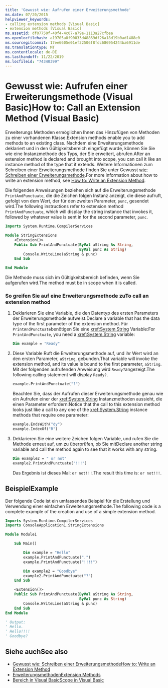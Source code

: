 ```yaml
---
title: 'Gewusst wie: Aufrufen einer Erweiterungsmethode'
ms.date: 07/20/2015
helpviewer_keywords:
- calling extension methods [Visual Basic]
- extension methods [Visual Basic]
ms.assetid: df07750f-40f4-4c07-a79e-1113a27cfbea
ms.openlocfilehash: a19705a8f90833d48869df26a18d19b0ad1488e0
ms.sourcegitcommit: 17ee6605e01ef32506f8fdc686954244ba6911de
ms.translationtype: MT
ms.contentlocale: de-DE
ms.lasthandoff: 11/22/2019
ms.locfileid: "74340399"
---
```

# <a name="how-to-call-an-extension-method-visual-basic"></a><span data-ttu-id="b1aa7-102">Gewusst wie: Aufrufen einer Erweiterungsmethode (Visual Basic)</span><span class="sxs-lookup"><span data-stu-id="b1aa7-102">How to: Call an Extension Method (Visual Basic)</span></span>

<span data-ttu-id="b1aa7-103">Erweiterungs Methoden ermöglichen Ihnen das Hinzufügen von Methoden zu einer vorhandenen Klasse.</span><span class="sxs-lookup"><span data-stu-id="b1aa7-103">Extension methods enable you to add methods to an existing class.</span></span> <span data-ttu-id="b1aa7-104">Nachdem eine Erweiterungsmethode deklariert und in den Gültigkeitsbereich eingefügt wurde, können Sie Sie wie eine Instanzmethode des Typs, der Sie erweitert, abrufen.</span><span class="sxs-lookup"><span data-stu-id="b1aa7-104">After an extension method is declared and brought into scope, you can call it like an instance method of the type that it extends.</span></span> <span data-ttu-id="b1aa7-105">Weitere Informationen zum Schreiben einer Erweiterungsmethode finden Sie unter Gewusst [wie: Schreiben einer Erweiterungsmethode](./how-to-write-an-extension-method.md).</span><span class="sxs-lookup"><span data-stu-id="b1aa7-105">For more information about how to write an extension method, see [How to: Write an Extension Method](./how-to-write-an-extension-method.md).</span></span>

 <span data-ttu-id="b1aa7-106">Die folgenden Anweisungen beziehen sich auf die Erweiterungsmethode `PrintAndPunctuate`, die die Zeichen folgen Instanz anzeigt, die diese aufruft, gefolgt von dem Wert, der für den zweiten Parameter, `punc`, gesendet wird.</span><span class="sxs-lookup"><span data-stu-id="b1aa7-106">The following instructions refer to extension method `PrintAndPunctuate`, which will display the string instance that invokes it, followed by whatever value is sent in for the second parameter, `punc`.</span></span>

```vb
Imports System.Runtime.CompilerServices

Module StringExtensions
    <Extension()>
    Public Sub PrintAndPunctuate(ByVal aString As String,
                                 ByVal punc As String)
        Console.WriteLine(aString & punc)
    End Sub

End Module
```

<span data-ttu-id="b1aa7-107">Die Methode muss sich im Gültigkeitsbereich befinden, wenn Sie aufgerufen wird.</span><span class="sxs-lookup"><span data-stu-id="b1aa7-107">The method must be in scope when it is called.</span></span>

### <a name="to-call-an-extension-method"></a><span data-ttu-id="b1aa7-108">So greifen Sie auf eine Erweiterungsmethode zu</span><span class="sxs-lookup"><span data-stu-id="b1aa7-108">To call an extension method</span></span>

1. <span data-ttu-id="b1aa7-109">Deklarieren Sie eine Variable, die den Datentyp des ersten Parameters der Erweiterungsmethode aufweist.</span><span class="sxs-lookup"><span data-stu-id="b1aa7-109">Declare a variable that has the data type of the first parameter of the extension method.</span></span> <span data-ttu-id="b1aa7-110">Für `PrintAndPunctuate`benötigen Sie eine <xref:System.String> Variable:</span><span class="sxs-lookup"><span data-stu-id="b1aa7-110">For `PrintAndPunctuate`, you need a <xref:System.String> variable:</span></span>

    ```vb
    Dim example = "Ready"
    ```

2. <span data-ttu-id="b1aa7-111">Diese Variable Ruft die Erweiterungsmethode auf, und ihr Wert wird an den ersten Parameter, `aString`, gebunden.</span><span class="sxs-lookup"><span data-stu-id="b1aa7-111">That variable will invoke the extension method, and its value is bound to the first parameter, `aString`.</span></span> <span data-ttu-id="b1aa7-112">Mit der folgenden aufrufenden Anweisung wird `Ready?`angezeigt.</span><span class="sxs-lookup"><span data-stu-id="b1aa7-112">The following calling statement will display `Ready?`.</span></span>

    ```vb
    example.PrintAndPunctuate("?")
    ```

     <span data-ttu-id="b1aa7-113">Beachten Sie, dass der Aufrufen dieser Erweiterungsmethode genau wie ein Aufrufen einer der <xref:System.String> Instanzmethoden aussieht, die einen Parameter erfordern:</span><span class="sxs-lookup"><span data-stu-id="b1aa7-113">Notice that the call to this extension method looks just like a call to any one of the <xref:System.String> instance methods that require one parameter:</span></span>

    ```vb
    example.EndsWith("dy")
    example.IndexOf("R")
    ```

3. <span data-ttu-id="b1aa7-114">Deklarieren Sie eine weitere Zeichen folgen Variable, und rufen Sie die Methode erneut auf, um zu überprüfen, ob Sie mit</span><span class="sxs-lookup"><span data-stu-id="b1aa7-114">Declare another string variable and call the method again to see that it works with any string.</span></span>

    ```vb
    Dim example2 = " or not"
    example2.PrintAndPunctuate("!!!")
    ```

     <span data-ttu-id="b1aa7-115">Das Ergebnis ist dieses Mal: `or not!!!`.</span><span class="sxs-lookup"><span data-stu-id="b1aa7-115">The result this time is: `or not!!!`.</span></span>

## <a name="example"></a><span data-ttu-id="b1aa7-116">Beispiel</span><span class="sxs-lookup"><span data-stu-id="b1aa7-116">Example</span></span>
 <span data-ttu-id="b1aa7-117">Der folgende Code ist ein umfassendes Beispiel für die Erstellung und Verwendung einer einfachen Erweiterungsmethode.</span><span class="sxs-lookup"><span data-stu-id="b1aa7-117">The following code is a complete example of the creation and use of a simple extension method.</span></span>

```vb
Imports System.Runtime.CompilerServices
Imports ConsoleApplication1.StringExtensions

Module Module1

    Sub Main()

        Dim example = "Hello"
        example.PrintAndPunctuate(".")
        example.PrintAndPunctuate("!!!!")

        Dim example2 = "Goodbye"
        example2.PrintAndPunctuate("?")
    End Sub

    <Extension()>
    Public Sub PrintAndPunctuate(ByVal aString As String,
                                 ByVal punc As String)
        Console.WriteLine(aString & punc)
    End Sub
End Module

' Output:
' Hello.
' Hello!!!!
' Goodbye?
```

## <a name="see-also"></a><span data-ttu-id="b1aa7-118">Siehe auch</span><span class="sxs-lookup"><span data-stu-id="b1aa7-118">See also</span></span>

- [<span data-ttu-id="b1aa7-119">Gewusst wie: Schreiben einer Erweiterungsmethode</span><span class="sxs-lookup"><span data-stu-id="b1aa7-119">How to: Write an Extension Method</span></span>](./how-to-write-an-extension-method.md)
- [<span data-ttu-id="b1aa7-120">Erweiterungsmethoden</span><span class="sxs-lookup"><span data-stu-id="b1aa7-120">Extension Methods</span></span>](./extension-methods.md)
- [<span data-ttu-id="b1aa7-121">Bereich in Visual Basic</span><span class="sxs-lookup"><span data-stu-id="b1aa7-121">Scope in Visual Basic</span></span>](../../../../visual-basic/programming-guide/language-features/declared-elements/scope.md)
